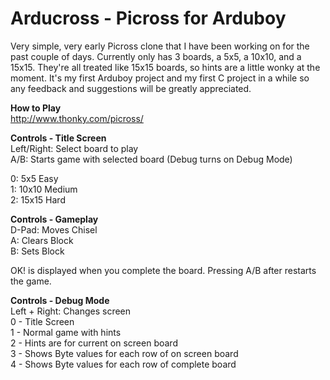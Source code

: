 <h1>Arducross - Picross for Arduboy</h1>
Very simple, very early Picross clone that I have been working on for the past couple of days. Currently only has 3 boards, a 5x5, a 10x10, and a 15x15. They're all treated like 15x15 boards, so hints are a little wonky at the moment. It's my first Arduboy project and my first C project in a while so any feedback and suggestions will be greatly appreciated.</br>

**How to Play** </br>
http://www.thonky.com/picross/

**Controls - Title Screen** </br>
Left/Right: Select board to play </br>
A/B: Starts game with selected board (Debug turns on Debug Mode)</br>

0: 5x5 Easy </br>
1: 10x10 Medium </br>
2: 15x15 Hard </br>

**Controls - Gameplay** </br>
D-Pad: Moves Chisel </br>
A: Clears Block </br>
B: Sets Block </br>

OK! is displayed when you complete the board. Pressing A/B after restarts the game.

**Controls - Debug Mode**</br>
Left + Right: Changes screen</br>
0 - Title Screen</br>
1 - Normal game with hints</br>
2 - Hints are for current on screen board</br>
3 - Shows Byte values for each row of on screen board</br>
4 - Shows Byte values for each row of complete board</br>
